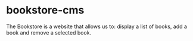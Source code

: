 # bookstore-cms
The Bookstore is a website that allows us to: display a list of books, add a book and remove a selected book.
